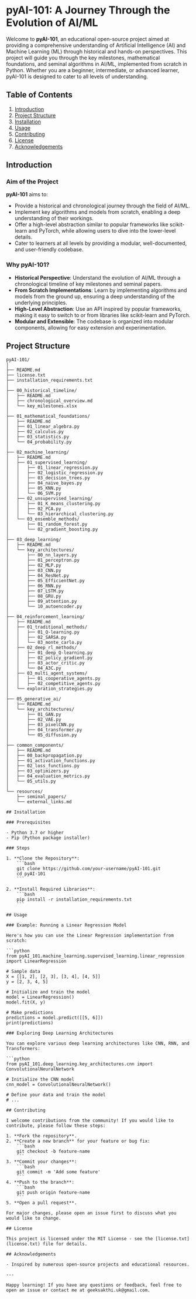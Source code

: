 # pyAI-101: A Journey Through the Evolution of AI/ML

Welcome to **pyAI-101**, an educational open-source project aimed at providing a comprehensive understanding of Artificial Intelligence (AI) and Machine Learning (ML) through historical and hands-on perspectives. This project will guide you through the key milestones, mathematical foundations, and seminal algorithms in AI/ML, implemented from scratch in Python. Whether you are a beginner, intermediate, or advanced learner, pyAI-101 is designed to cater to all levels of understanding.

## Table of Contents

1. [Introduction](#introduction)
2. [Project Structure](#project-structure)
3. [Installation](#installation)
4. [Usage](#usage)
5. [Contributing](#contributing)
6. [License](#license)
7. [Acknowledgements](#acknowledgements)

## Introduction

### Aim of the Project

**pyAI-101** aims to:

- Provide a historical and chronological journey through the field of AI/ML.
- Implement key algorithms and models from scratch, enabling a deep understanding of their workings.
- Offer a high-level abstraction similar to popular frameworks like scikit-learn and PyTorch, while allowing users to dive into the lower-level details.
- Cater to learners at all levels by providing a modular, well-documented, and user-friendly codebase.

### Why pyAI-101?

- **Historical Perspective**: Understand the evolution of AI/ML through a chronological timeline of key milestones and seminal papers.
- **From Scratch Implementations**: Learn by implementing algorithms and models from the ground up, ensuring a deep understanding of the underlying principles.
- **High-Level Abstraction**: Use an API inspired by popular frameworks, making it easy to switch to or from libraries like scikit-learn and PyTorch.
- **Modular and Extensible**: The codebase is organized into modular components, allowing for easy extension and experimentation.

## Project Structure

```plaintext
pyAI-101/
│
├── README.md
├── license.txt
├── installation_requirements.txt
│
├── 00_historical_timeline/
│   ├── README.md
│   ├── chronological_overview.md
│   └── key_milestones.xlsx
│
├── 01_mathematical_foundations/
│   ├── README.md
│   ├── 01_linear_algebra.py
│   ├── 02_calculus.py
│   ├── 03_statistics.py
│   └── 04_probability.py
│
├── 02_machine_learning/
│   ├── README.md
│   ├── 01_supervised_learning/
│   │   ├── 01_linear_regression.py  
│   │   ├── 02_logistic_regression.py  
│   │   ├── 03_decision_trees.py  
│   │   ├── 04_naive_bayes.py  
│   │   ├── 05_KNN.py  
│   │   └── 06_SVM.py 
│   ├── 02_unsupervised_learning/
│   │   ├── 01_K_means_clustering.py 
│   │   ├── 02_PCA.py
│   │   └── 03_hierarchical_clustering.py
│   └── 03_ensemble_methods/
│       ├── 01_random_forest.py
│       └── 02_gradient_boosting.py
│
├── 03_deep_learning/
│   ├── README.md
│   └── key_architectures/
│       ├── 00_nn_layers.py
│       ├── 01_perceptron.py
│       ├── 02_MLP.py
│       ├── 03_CNN.py
│       ├── 04_ResNet.py
│       ├── 05_EfficientNet.py
│       ├── 06_RNN.py
│       ├── 07_LSTM.py
│       ├── 08_GRU.py
│       ├── 09_attention.py
│       └── 10_autoencoder.py
│
├── 04_reinforcement_learning/
│   ├── README.md
│   ├── 01_traditional_methods/
│   │   ├── 01_Q-learning.py
│   │   ├── 02_SARSA.py
│   │   └── 03_monte_carlo.py
│   ├── 02_deep_rl_methods/
│   │   ├── 01_deep_Q-learning.py
│   │   ├── 02_policy_gradient.py
│   │   ├── 03_actor_critic.py
│   │   └── 04_A3C.py
│   ├── 03_multi_agent_systems/
│   │   ├── 01_cooperative_agents.py
│   │   ├── 02_competitive_agents.py
│   └── exploration_strategies.py
│
├── 05_generative_ai/
│   ├── README.md
│   └── key_architectures/
│       ├── 01_GAN.py
│       ├── 02_VAE.py
│       ├── 03_pixelCNN.py 
│       ├── 04_transformer.py
│       └── 05_diffusion.py
│
├── common_components/
│   ├── README.md
│   ├── 00_backpropagation.py
│   ├── 01_activation_functions.py
│   ├── 02_loss_functions.py
│   ├── 03_optimizers.py
│   ├── 04_evaluation_metrics.py
│   └── 05_utils.py
│
└── resources/
    ├── seminal_papers/
    └── external_links.md

## Installation

### Prerequisites

- Python 3.7 or higher
- Pip (Python package installer)

### Steps

1. **Clone the Repository**:
    ```bash
    git clone https://github.com/your-username/pyAI-101.git
    cd pyAI-101
    ```

2. **Install Required Libraries**:
    ```bash
    pip install -r installation_requirements.txt
    ```

## Usage

### Example: Running a Linear Regression Model

Here's how you can use the Linear Regression implementation from scratch:

```python
from pyAI_101.machine_learning.supervised_learning.linear_regression import LinearRegression

# Sample data
X = [[1, 2], [2, 3], [3, 4], [4, 5]]
y = [2, 3, 4, 5]

# Initialize and train the model
model = LinearRegression()
model.fit(X, y)

# Make predictions
predictions = model.predict([[5, 6]])
print(predictions)

### Exploring Deep Learning Architectures

You can explore various deep learning architectures like CNN, RNN, and Transformers:

```python
from pyAI_101.deep_learning.key_architectures.cnn import ConvolutionalNeuralNetwork

# Initialize the CNN model
cnn_model = ConvolutionalNeuralNetwork()

# Define your data and train the model
# ...

## Contributing

I welcome contributions from the community! If you would like to contribute, please follow these steps:

1. **Fork the repository**.
2. **Create a new branch** for your feature or bug fix:
    ```bash
    git checkout -b feature-name
    ```
3. **Commit your changes**:
    ```bash
    git commit -m 'Add some feature'
    ```
4. **Push to the branch**:
    ```bash
    git push origin feature-name
    ```
5. **Open a pull request**.

For major changes, please open an issue first to discuss what you would like to change.

## License

This project is licensed under the MIT License - see the [license.txt](license.txt) file for details.

## Acknowledgements

- Inspired by numerous open-source projects and educational resources.

---

Happy learning! If you have any questions or feedback, feel free to open an issue or contact me at geeksakthi.uk@gmail.com.

